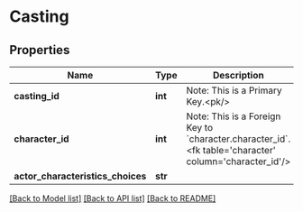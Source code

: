 # Casting

## Properties
Name | Type | Description | Notes
------------ | ------------- | ------------- | -------------
**casting_id** | **int** | Note: This is a Primary Key.&lt;pk/&gt; | 
**character_id** | **int** | Note: This is a Foreign Key to &#x60;character.character_id&#x60;.&lt;fk table&#x3D;&#x27;character&#x27; column&#x3D;&#x27;character_id&#x27;/&gt; | [optional] 
**actor_characteristics_choices** | **str** |  | [optional] 

[[Back to Model list]](../README.md#documentation-for-models) [[Back to API list]](../README.md#documentation-for-api-endpoints) [[Back to README]](../README.md)

